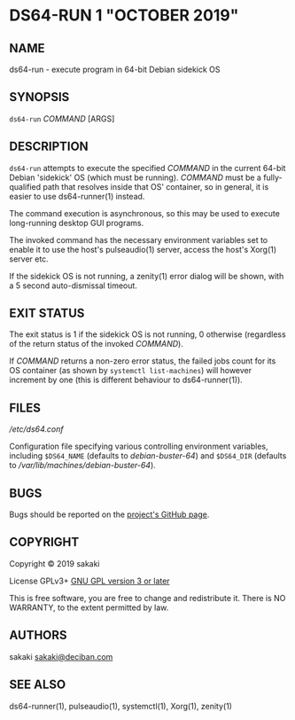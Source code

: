 [//]: # (Use md2man to generate the man page from this Markdown)
[//]: # (https://github.com/sunaku/md2man)

DS64-RUN 1 "OCTOBER 2019"
=========================

NAME
----

ds64-run - execute program in 64-bit Debian sidekick OS

SYNOPSIS
--------

`ds64-run` *COMMAND* [ARGS]

DESCRIPTION
-----------

`ds64-run` attempts to execute the specified *COMMAND* in the current 64-bit
Debian 'sidekick' OS (which must be running). *COMMAND* must be a
fully-qualified path that resolves inside that OS' container, so in general,
it is easier to use ds64-runner(1) instead.

The command execution is asynchronous, so this may be used to execute
long-running desktop GUI programs.

The invoked command has the necessary environment variables set to enable it
to use the host's pulseaudio(1) server, access the host's Xorg(1) server
etc.

If the sidekick OS is not running, a zenity(1) error dialog will be
shown, with a 5 second auto-dismissal timeout.

EXIT STATUS
-----------

The exit status is 1 if the sidekick OS is not running, 0 otherwise
(regardless of the return status of the invoked *COMMAND*).

If *COMMAND* returns a non-zero error status, the failed jobs count for its
OS container (as shown by `systemctl list-machines`) will however
increment by one (this is different behaviour to ds64-runner(1)).

FILES
-----

*/etc/ds64.conf*

Configuration file specifying various controlling environment
variables, including `$DS64_NAME` (defaults to *debian-buster-64*) and
`$DS64_DIR` (defaults to */var/lib/machines/debian-buster-64*).

BUGS
----

Bugs should be reported on the
[project's GitHub page](https://github.com/sakaki-/raspbian-nspawn-64/issues).

COPYRIGHT
---------

Copyright &copy; 2019 sakaki

License GPLv3+ [GNU GPL version 3 or later](http://gnu.org/licenses/gpl.html)

This is free software, you are free to change and redistribute it.
There is NO WARRANTY, to the extent permitted by law.


AUTHORS
-------

sakaki <sakaki@deciban.com>

SEE ALSO
--------

ds64-runner(1), pulseaudio(1), systemctl(1), Xorg(1), zenity(1)
